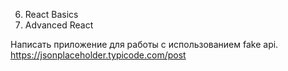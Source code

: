 6. React Basics
7. Advanced React 


Написать приложение для работы с использованием
fake api.  https://jsonplaceholder.typicode.com/post

